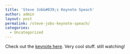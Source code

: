 ```yaml
---
title: 'Steve Job&#039;s Keynote Speach'
author: admin
layout: post
permalink: /steve-jobs-keynote-speach/
categories:
  - Uncategorized
---
```

Check out the [keynote here][1]. Very cool stuff. still watching!

 [1]: http://www.apple.com/quicktime/qtv/mwsf06/